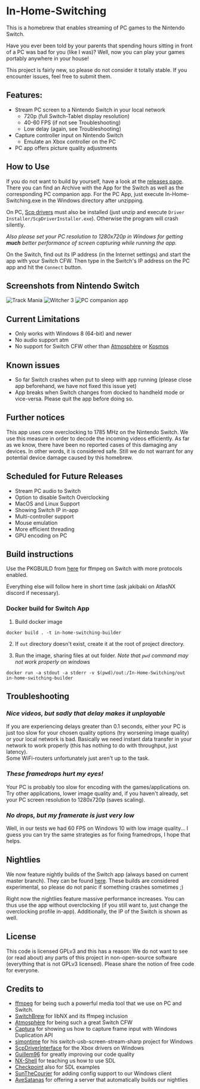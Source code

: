 # In-Home-Switching

This is a homebrew that enables streaming of PC games to the Nintendo Switch.

Have you ever been told by your parents that spending hours sitting in front of a PC was bad for you (like I was)? Well, now you can play your games portably anywhere in your house!

This project is fairly new, so please do not consider it totally stable. If you encounter issues, feel free to submit them.

## Features:
  * Stream PC screen to a Nintendo Switch in your local network
    * 720p (full Switch-Tablet display resolution)
    * 40-60 FPS (if not see Troubleshooting)
    * Low delay (again, see Troubleshooting)
  * Capture controller input on Nintendo Switch
    * Emulate an Xbox controller on the PC
  * PC app offers picture quality adjustments

## How to Use
If you do not want to build by yourself, have a look at the [releases page](https://github.com/jakibaki/In-Home-Switching/releases). There you can find an Archive with the App for the Switch as well as the corresponding PC companion app. For the PC App, just execute In-Home-Switching.exe in the Windows directory after unzipping. 

On PC, [Scp drivers](https://github.com/mogzol/ScpDriverInterface/releases/download/1.1/ScpDriverInterface_v1.1.zip) must also be installed (just unzip and execute `Driver Installer/ScpDriverInstaller.exe`). Otherwise the program will crash silently.

*Also please set your PC resolution to 1280x720p in Windows for getting **much** better performance of screen capturing while running the app.*

On the Switch, find out its IP address (in the Internet settings) and start the app with your Switch CFW. Then type in the Switch's IP address on the PC app and hit the `Connect` button.

## Screenshots from Nintendo Switch

![Track Mania](screenshots/TrackMania.jpg "Track Mania on Switch")
![Witcher 3](screenshots/witcher.jpg "Witcher 3 on Switch")
![PC companion app](screenshots/PCApp.jpg "PC app for streaming screen")


## Current Limitations
  * Only works with Windows 8 (64-bit) and newer
  * No audio support atm
  * No support for Switch CFW other than [Atmosphère](https://github.com/Atmosphere-NX/Atmosphere) or [Kosmos](https://github.com/AtlasNX/Kosmos)

## Known issues
  * So far Switch crashes when put to sleep with app running (please close app beforehand, we have not fixed this issue yet)
  * App breaks when Switch changes from docked to handheld mode or vice-versa. Please quit the app before doing so.

## Further notices
This app uses core overclocking to 1785 MHz on the Nintendo Switch. We use this measure in order to decode the incoming videos efficiently. As far as we know, there have been no reported cases of this damaging any devices. In other words, it is considered safe. Still we do not warrant for any potential device damage caused by this homebrew.


## Scheduled for Future Releases
  * Stream PC audio to Switch
  * Option to disable Switch Overclocking
  * MacOS and Linux Support
  * Showing Switch IP in-app
  * Multi-controller support
  * Mouse emulation
  * More efficient threading
  * GPU encoding on PC

## Build instructions

Use the PKGBUILD from [here](https://github.com/jakibaki/pacman-packages/tree/ffmpeg_networking/switch/ffmpeg) for ffmpeg on Switch with more protocols enabled.

Everything else will follow here in short time (ask jakibaki on AtlasNX discord if necessary).

### Docker build for Switch App

1. Build docker image

```
docker build . -t in-home-switching-builder
```

2. If `out` directory doesn't exist, create it at the root of project directory.

3. Run the image, sharing files at out folder. *Note that `pwd` command may not work properly on windows*

```
docker run -a stdout -a stderr -v $(pwd)/out:/In-Home-Switching/out in-home-switching-builder
```

## Troubleshooting

### *Nice videos, but sadly that delay makes it unplayable*

If you are experiencing delays greater than 0.1 seconds, either your PC is just too slow for your chosen quality options (try worsening image quality) or your local network is bad. Basically we need instant data transfer in your network to work properly (this has nothing to do with throughput, just latency).  
Some WiFi-routers unfortunately just aren't up to the task.

### *These framedrops hurt my eyes!*

Your PC is probably too slow for encoding with the games/applications on. Try other applications, lower image quality and, if you haven't already, set your PC screen resolution to 1280x720p (saves scaling).

### *No drops, but my framerate is just very low*

Well, in our tests we had 60 FPS on Windows 10 with low image quality... I guess you can try the same strategies as for fixing framedrops, I hope that helps.

## Nightlies

We now feature nightly builds of the Switch app (always based on current master branch). They can be found [here](https://bsnx.lavatech.top/in-home-switching/).
These builds are considered experimental, so please do not panic if something crashes sometimes ;)

Right now the nightlies feature massive performance increases. You can thus use the app without overclocking (if you still want to, just change the overclocking profile in-app). 
Additionally, the IP of the Switch is shown as well.

## License

This code is licensed GPLv3 and this has a reason: We do not want to see (or read about) any parts of this project in non-open-source software (everything that is not GPLv3 licensed). Please share the notion of free code for everyone.

## Credits to

* [ffmpeg](https://www.ffmpeg.org/) for being such a powerful media tool that we use on PC and Switch.
* [SwitchBrew](https://switchbrew.org/) for libNX and its ffmpeg inclusion
* [Atmosphère](https://github.com/Atmosphere-NX/Atmosphere) for being such a great Switch CFW
* [Captura](https://github.com/MathewSachin/Captura) for showing us how to capture frame input with Windows Duplication API
* [simontime](https://github.com/switch-stuff/switch-usb-screen-stream-sharp) for his switch-usb-screen-stream-sharp project for Windows
* [ScpDriverInterface](https://github.com/mogzol/ScpDriverInterface/) for the Xbox drivers on Windows
* [Guillem96](https://github.com/Guillem96) for greatly improving our code quality
* [NX-Shell](https://github.com/joel16/NX-Shell) for teaching us how to use SDL
* [Checkpoint](https://github.com/FlagBrew/Checkpoint) also for SDL examples
* [SunTheCourier](https://github.com/SunTheCourier) for adding config support to our Windows client
* [AveSatanas](https://gitlab.com/ao) for offering a server that automatically builds our nightlies
